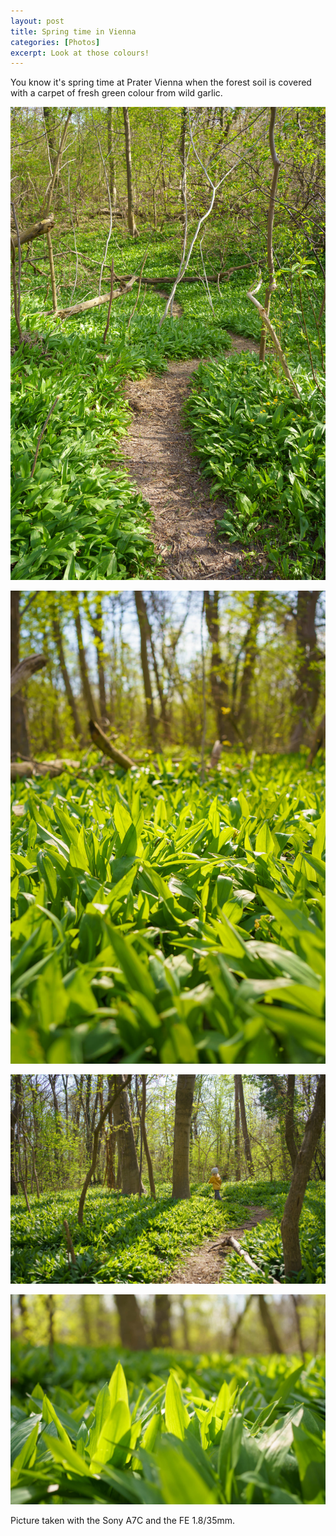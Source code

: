 ```yaml
---
layout: post
title: Spring time in Vienna
categories: [Photos]
excerpt: Look at those colours!
---
```


You know it's spring time at Prater Vienna when the forest soil is covered with a carpet of fresh green colour from wild garlic.

![Wild garlic at Prater Vienna](../images/20210417/wild_garlic-1.jpg)

![Wild garlic at Prater Vienna](../images/20210417/wild_garlic-2.jpg)

![Wild garlic at Prater Vienna](../images/20210417/wild_garlic-3.jpg)

![Wild garlic at Prater Vienna](../images/20210417/wild_garlic-4.jpg)

Picture taken with the Sony A7C and the FE 1.8/35mm.

